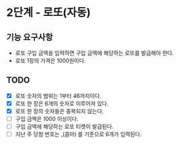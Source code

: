 # 2단계 - 로또(자동)

## 기능 요구사항
* 로또 구입 금액을 입력하면 구입 금액에 해당하는 로또를 발급해야 한다.
* 로또 1장의 가격은 1000원이다.

## TODO
- [X] 로또 숫자의 범위는 1부터 46까지이다.
- [X] 로또 한 장은 6개의 숫자로 이루어져 있다.
- [X] 로또 한 장의 숫자들은 중복되지 않는다.
- [ ] 구입 금액은 1000 이상이다.
- [ ] 구입 금액에 해당하는 로또 티켓이 발급된다.
- [ ] 지난 주 당첨 번호는 ,(콤마) 를 기준으로 6개가 입력된다.